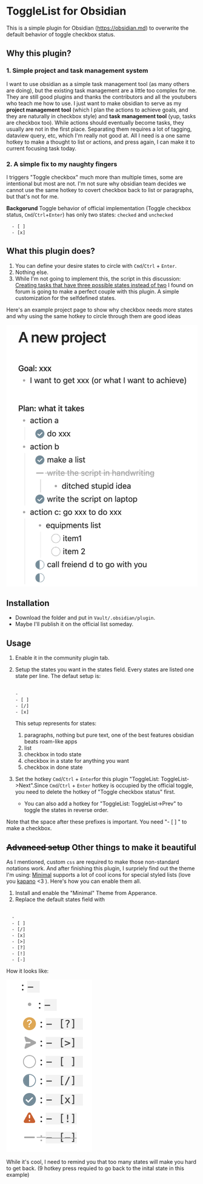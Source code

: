 # ToggleList for Obsidian

This is a simple plugin for Obsidian (https://obsidian.md) to overwrite the default behavior of toggle checkbox status. 

## Why this plugin?

### 1. Simple project and task management system

I want to use obsidian as a simple task management tool (as many others are doing), but the existing task management are a little too complex for me. They are still good plugins and thanks the contributors and all the youtubers who teach me how to use. I just want to make obsidian to serve as my __project management tool__ (which I plan the actions to achieve goals, and they are naturally in checkbox style) and __task management tool__ (yup, tasks are checkbox too). While actions should eventually become tasks, they usually are not in the first place. Separating them requires a lot of tagging, dataview query, etc, which I'm really not good at. All I need is a one same hotkey to make a thought to list or actions, and press again, I can make it to current focusing task today.

### 2. A simple fix to my naughty fingers

I triggers "Toggle checkbox" much more than multiple times, some are intentional but most are not. I'm not sure why obsidian team decides we cannot use the same hotkey to covert checkbox back to list or paragraphs, but that's not for me.

__Backgorund__
Toggle behavior of official implementation (Toggle checkbox status, `Cmd`/`Ctrl`+`Enter`) has only two states: `checked` and `unchecked`

```
  - [ ]
  - [x]
```

## What this plugin does?

1. You can define your desire states to circle with `Cmd`/`Ctrl` + `Enter`.
2. Nothing else.
3. While I'm not going to implement this, the script in this discussion: [Creating tasks that have three possible states instead of two](https://forum.obsidian.md/t/creating-tasks-that-have-three-possible-states-instead-of-two/24105/2) I found on forum is going to make a perfect couple with this plugin. A simple customization for the selfdefined states.

Here's an example project page to show why checkbox needs more states and why using the same hotkey to circle through them are good ideas

![](resources/example_project.png)


## Installation
 
- Download the folder and put in `Vault/.obsidian/plugin`.
- Maybe I'll publish it on the official list someday.

## Usage

1. Enable it in the community plugin tab.
2. Setup the states you want in the states field. Every states are listed one state per line. The defaut setup is:

	```

	- 
	- [ ] 
	- [/] 
	- [x] 
	```
 	This setup represents for states:

	1. paragraphs, nothing but pure text, one of the best features obsidian beats roam-like apps
	2. list
	3. checkbox in todo state
	4. checkbox in a state for anything you want
	5. checkbox in done state

3. Set the hotkey `Cmd`/`Ctrl` + `Enter`for this plugin "ToggleList: ToggleList->Next".Since `Cmd`/`Ctrl` + `Enter` hotkey is occupied by the official toggle, you need to delete the hotkey of "Toggle checkbox status" first. 
	- You can also add a hotkey for "ToggleList: ToggleList->Prev" to toggle the states in reverse order.

Note that the space after these prefixes is important. You need "- [ ] " to make a checkbox.

## ~~Advanced setup~~ Other things to make it beautiful

As I mentioned, custom `css` are required to make those non-standard notations work. And after finishing this plugin, I surpriely find out the theme I'm using: [Minimal](https://github.com/kepano/obsidian-minimal) supports a lot of cool icons for special styled lists (love you [kapano](https://www.buymeacoffee.com/kepano) <3 ). Here's how you can enable them all.

1. Install and enable the "Minimal" Theme from Apperance.
2. Replace the default states field with
  ```
  
    - 
	- [ ] 
	- [/] 
	- [x] 
	- [>] 
	- [?] 
	- [!] 
	- [-] 
  ```
How it looks like:

![](resources/minimal-supports.png)


While it's cool, I need to remind you that too many states will make you hard to get back. (9 hotkey press requied to go back to the inital state in this example)
